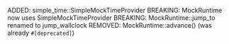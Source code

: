 ADDED: simple_time::SimpleMockTimeProvider
BREAKING: MockRuntime now uses SimpleMockTimeProvider
BREAKING: MockRuntime::jump_to renamed to jump_wallclock
REMOVED: MockRuntime::advance() (was already `#[deprecated]`)
